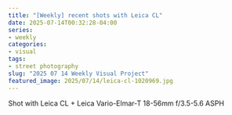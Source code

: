 ```yaml
---
title: "[Weekly] recent shots with Leica CL"
date: 2025-07-14T00:32:28-04:00
series:
- weekly
categories:
- visual
tags:
- street photography
slug: "2025 07 14 Weekly Visual Project"
featured_image: 2025/07/14/leica-cl-1020969.jpg
---
```


Shot with Leica CL + Leica Vario-Elmar-T 18-56mm f/3.5-5.6 ASPH
<!--more-->
<!--toc-->
